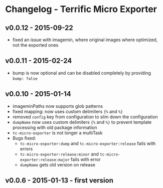 # Changelog - Terrific Micro Exporter

## v0.0.12 - 2015-09-22

- fixed an issue with imagemin, where original images where optimized, not the exported ones

## v0.0.11 - 2015-02-24

- bump is now optional and can be disabled completely by providing `bump: false`

## v0.0.10 - 2015-01-14

- imageminPaths now supports glob patterns
- fixed mapping: now uses custom delimiters `{%` and `%}`
- removed `config` key from configuration to slim down the configuration
- `dumpName` now uses custom delimiters `{%` and `%}` to prevent template processing with old package information
- `tc-micro-exporter` is not longer a multiTask
- Bugs fixed:
    - `tc-micro-exporter:dump` and `tc-micro-exporter:release` fails with errors
    - `tc-micro-exporter:release:minor` and `tc-micro-exporter:release:major` fails with error
    - `dumpName` gets old version on release

## v0.0.6 - 2015-01-13  - first version
